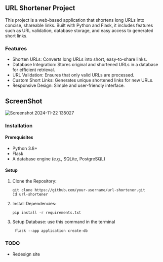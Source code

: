 ## URL Shortener Project

This project is a web-based application that shortens long URLs into concise, shareable links. Built with Python and Flask, it includes features such as URL validation, database storage, and easy access to generated short links.

### Features
- Shorten URLs: Converts long URLs into short, easy-to-share links.
- Database Integration: Stores original and shortened URLs in a database for efficient retrieval.
- URL Validation: Ensures that only valid URLs are processed.
- Custom Short Links: Generates unique shortened links for new URLs.
- Responsive Design: Simple and user-friendly interface.
## ScreenShot
![Screenshot 2024-11-22 135027](https://github.com/user-attachments/assets/09cae6fd-ea20-4bf6-8ed4-50acb656a037)

### Installation  
#### Prerequisites
- Python 3.8+
- Flask
- A database engine (e.g., SQLite, PostgreSQL)

#### Setup
1. Clone the Repository:
    ```
    git clone https://github.com/your-username/url-shortener.git
    cd url-shortener
    ```

2. Install Dependencies:

    ```
    pip install -r requirements.txt
    ```

3. Setup Database:
    use this command in the terminal
    ```
     flask --app application create-db
    ```


### TODO
- Redesign site
